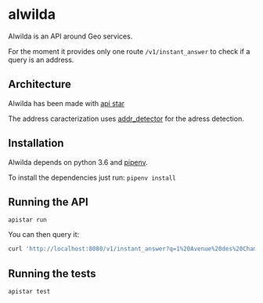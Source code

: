 # alwilda
Alwilda is an API around Geo services.

For the moment it provides only one route `/v1/instant_answer` to check if a query is an address.

## Architecture

Alwilda has been made with [api star](https://github.com/encode/apistar)

The address caracterization uses [addr_detector](https://github.com/rdoume/addr_detector) for the adress detection.

## Installation

Alwilda depends on python 3.6 and [pipenv](https://docs.pipenv.org/).

To install the dependencies just run:
`pipenv install`

## Running the API

`apistar run`

You can then query it:

```bash
curl 'http://localhost:8080/v1/instant_answer?q=1%20Avenue%20des%20Champs-Élysées%20Paris'

```

## Running the tests

`apistar test`
